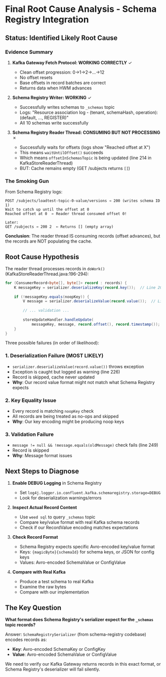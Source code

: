 # Final Root Cause Analysis - Schema Registry Integration

## Status: Identified Likely Root Cause

### Evidence Summary

1. **Kafka Gateway Fetch Protocol: WORKING CORRECTLY** ✓
   - Clean offset progression: 0→1→2→...→12
   - No offset resets
   - Base offsets in record batches are correct
   - Returns data when HWM advances

2. **Schema Registry Writer: WORKING** ✓
   - Successfully writes schemas to `_schemas` topic
   - Logs: "Resource association log - (tenant, schemaHash, operation): (default, ..., REGISTER)"
   - All 10 schemas write successfully

3. **Schema Registry Reader Thread: CONSUMING BUT NOT PROCESSING** ✗
   - Successfully waits for offsets (logs show "Reached offset at X")
   - This means `waitUntilOffset()` succeeds
   - Which means `offsetInSchemasTopic` is being updated (line 214 in KafkaStoreReaderThread)
   - BUT: Cache remains empty (GET /subjects returns `[]`)

### The Smoking Gun

From Schema Registry logs:
```
POST /subjects/loadtest-topic-0-value/versions → 200 (writes schema ID 1)
Wait to catch up until the offset at 0
Reached offset at 0  ← Reader thread consumed offset 0!

Later:
GET /subjects → 200 2  ← Returns [] (empty array)
```

**Conclusion**: The reader thread IS consuming records (offset advances), but the records are NOT populating the cache.

## Root Cause Hypothesis

The reader thread processes records in `doWork()` (KafkaStoreReaderThread.java:196-294):

```java
for (ConsumerRecord<byte[], byte[]> record : records) {
    K messageKey = serializer.deserializeKey(record.key());  // Line 203
    
    if (!messageKey.equals(noopKey)) {
        V message = serializer.deserializeValue(record.value());  // Line 222
        
        // ... validation ...
        
        storeUpdateHandler.handleUpdate(
            messageKey, message, record.offset(), record.timestamp());  // Line 260
    }
}
```

Three possible failures (in order of likelihood):

### 1. **Deserialization Failure** (MOST LIKELY)
   - `serializer.deserializeValue(record.value())` throws exception
   - Exception is caught but logged as warning (line 226)
   - Record is skipped, cache never updated
   - **Why**: Our record value format might not match what Schema Registry expects

### 2. **Key Equality Issue**
   - Every record is matching `noopKey` check
   - All records are being treated as no-ops and skipped
   - **Why**: Our key encoding might be producing noop keys

### 3. **Validation Failure**
   - `message != null && !message.equals(oldMessage)` check fails (line 249)
   - Record is skipped
   - **Why**: Message format issues

## Next Steps to Diagnose

1. **Enable DEBUG Logging** in Schema Registry
   - Set `log4j.logger.io.confluent.kafka.schemaregistry.storage=DEBUG`
   - Look for deserialization warnings/errors

2. **Inspect Actual Record Content**
   - Use `weed sql` to query `_schemas` topic
   - Compare key/value format with real Kafka schema records
   - Check if our RecordValue encoding matches expectations

3. **Check Record Format**
   - Schema Registry expects specific Avro-encoded key/value format
   - Keys: `{magicByte}{schemaId}` for schema keys, or JSON for config keys
   - Values: Avro-encoded SchemaValue or ConfigValue

4. **Compare with Real Kafka**
   - Produce a test schema to real Kafka
   - Examine the raw bytes
   - Compare with our implementation

## The Key Question

**What format does Schema Registry's serializer expect for the `_schemas` topic records?**

Answer: `SchemaRegistrySerializer` (from schema-registry codebase) encodes records as:
- **Key**: Avro-encoded SchemaKey or ConfigKey
- **Value**: Avro-encoded SchemaValue or ConfigValue

We need to verify our Kafka Gateway returns records in this exact format, or Schema Registry's deserializer will fail silently.
